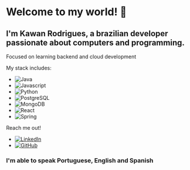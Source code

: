 # Welcome to my world! 👋

## I'm Kawan Rodrigues, a brazilian developer passionate about computers and programming.
 Focused on learning backend and cloud development

My stack includes:
*    ![Java](https://img.shields.io/badge/java-%23ED8B00.svg?style=for-the-badge&logo=openjdk&logoColor=black)
*    ![Javascript](https://img.shields.io/badge/JavaScript-F7DF1E?style=for-the-badge&logo=javascript&logoColor=black)
*    ![Python](https://img.shields.io/badge/python-3670A0?style=for-the-badge&logo=python&logoColor=ffdd54)
*    ![PostgreSQL](https://img.shields.io/badge/PostgreSQL-000?style=for-the-badge&logo=postgresql)
*    ![MongoDB](https://img.shields.io/badge/MongoDB-%234ea94b.svg?style=for-the-badge&logo=mongodb&logoColor=white)
*    ![React](https://img.shields.io/badge/React-20232A?style=for-the-badge&logo=react&logoColor=61DAFB)
*    ![Spring](https://img.shields.io/badge/spring-%236DB33F.svg?style=for-the-badge&logo=spring&logoColor=white)



Reach me out!
* [![LinkedIn](https://img.shields.io/badge/LinkedIn-0077B5?style=for-the-badge&logo=linkedin&logoColor=white)](https://www.linkedin.com/in/kawan-rodrigues/)
* [![GitHub](https://img.shields.io/badge/GitHub-100000?style=for-the-badge&logo=github&logoColor=white)](https://github.com/Idespair)
###  I'm able to speak Portuguese, English and Spanish
